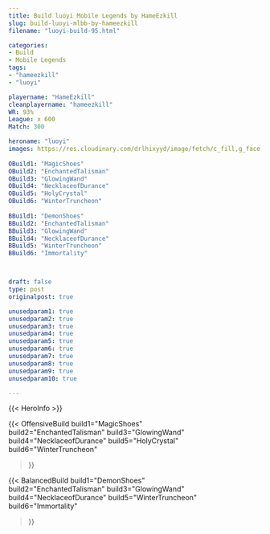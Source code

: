 ```yaml
---
title: Build luoyi Mobile Legends by HameEzkill
slug: build-luoyi-mlbb-by-hameezkill
filename: "luoyi-build-95.html"

categories: 
- Build 
- Mobile Legends
tags: 
- "hameezkill"
- "luoyi"

playername: "HameEzkill"
cleanplayername: "hameezkill"
WR: 93%
League: x 600
Match: 300 

heroname: "luoyi"
images: https://res.cloudinary.com/drlhixyyd/image/fetch/c_fill,g_face,f_auto/https://cdn2-build.mobagenie.my.id/p/images/banner/full/luoyi.jpg
 
OBuild1: "MagicShoes"  
OBuild2: "EnchantedTalisman" 
OBuild3: "GlowingWand" 
OBuild4: "NecklaceofDurance" 
OBuild5: "HolyCrystal" 
OBuild6: "WinterTruncheon" 
 
BBuild1: "DemonShoes"  
BBuild2: "EnchantedTalisman" 
BBuild3: "GlowingWand" 
BBuild4: "NecklaceofDurance" 
BBuild5: "WinterTruncheon" 
BBuild6: "Immortality"



draft: false
type: post
originalpost: true

unusedparam1: true
unusedparam2: true
unusedparam3: true
unusedparam4: true
unusedparam5: true
unusedparam6: true
unusedparam7: true
unusedparam8: true
unusedparam9: true
unusedparam10: true

---
```


{{< HeroInfo >}} 

{{< OffensiveBuild 
build1="MagicShoes"  
build2="EnchantedTalisman" 
build3="GlowingWand" 
build4="NecklaceofDurance" 
build5="HolyCrystal" 
build6="WinterTruncheon" 
 >}} 

{{< BalancedBuild 
build1="DemonShoes"  
build2="EnchantedTalisman" 
build3="GlowingWand" 
build4="NecklaceofDurance" 
build5="WinterTruncheon" 
build6="Immortality" 
 >}}

